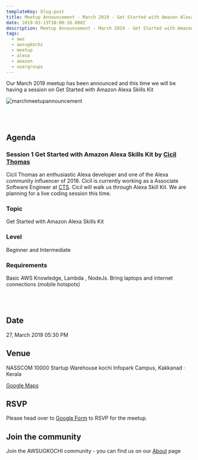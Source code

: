 ```yaml
---
templateKey: blog-post
title: Meetup Announcement - March 2019 - Get Started with Amazon Alexa Skills Kit
date: 2019-03-13T10:00:10.000Z
description: Meetup Announcement - March 2019 - Get Started with Amazon Alexa Skills Kit
tags:
  - aws
  - awsugkochi
  - meetup
  - alexa
  - amazon
  - usergroups
---
```


Our March 2019 meetup has been announced and this time we will be having a session on Get Started with Amazon Alexa Skills Kit


![marchmeetupannouncement](/img/awsugkochi-meetup-annoucement-march-2019.jpeg)

<br> <br>
## Agenda


### Session 1 Get Started with Amazon Alexa Skills Kit by [Cicil Thomas](https://www.linkedin.com/in/cicilthomas) 

Cicil Thomas an enthusiastic Alexa developer and one of the Alexa community influencer of 2018. Cicil is currently working as a Associate Software Engineer at [CTS](https://www.cognizant.com/). Cicil will walk us through Alexa Skill Kit. We are planning for a live coding session this time. 


### Topic

Get Started with Amazon Alexa Skills Kit

### Level

Beginner and Intermediate

### Requirements

Basic AWS Knowledge, Lambda , NodeJs. Bring laptops and internet connections (mobile hotspots)

<br> <br>
## Date

27, March 2019  05:30 PM



## Venue

NASSCOM 10000 Startup Warehouse kochi
Infopark Campus, Kakkanad · Kerala

[Google Maps](https://www.google.com/maps/search/?api=1&query=10.008035%2C76.362280)



## RSVP 
Please head over to [Google Form](https://goo.gl/forms/7JlCeu8nxCiKkdMI2) to RSVP for the meetup.



## Join the community
Join the AWSUGKOCHI community - you can find us on our [About](https://awsugkochi.in/about) page